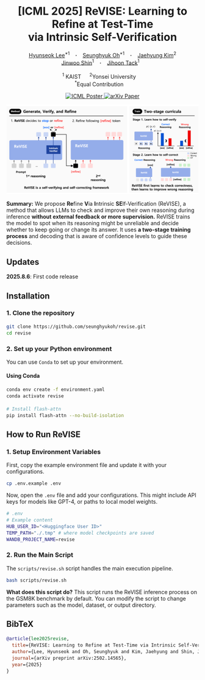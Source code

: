 <h1 align="center">[ICML 2025] ReVISE: Learning to Refine at Test-Time <br>via Intrinsic Self-Verification
</h1>

<div align="center">
  <a href="https://hyunseoklee-ai.github.io/" target="_blank">Hyunseok&nbsp;Lee</a><sup>*1</sup> &ensp; <b>&middot;</b> &ensp;
  <a href="https://seunghyukoh.com" target="_blank">Seunghyuk&nbsp;Oh</a><sup>*1</sup> &ensp; <b>&middot;</b> &ensp;
  <a href="https://sites.google.com/view/jaehyungkim" target="_blank">Jaehyung&nbsp;Kim</a><sup>2</sup>
  <br>
  <a href="https://alinlab.kaist.ac.kr/shin.html" target="_blank">Jinwoo&nbsp;Shin</a><sup>1</sup> &ensp; <b>&middot;</b> &ensp;
  <a href="https://jihoontack.github.io/" target="_blank">Jihoon&nbsp;Tack</a><sup>1</sup> &ensp;
  <br>
  <br>
  <sup>1</sup> KAIST &emsp; <sup>2</sup>Yonsei University &emsp; <br>
  <sup>*</sup>Equal Contribution &emsp; <br>
</div>

<p align="center">
  <a href="https://icml.cc/virtual/2025/poster/44699">
    <img src="https://img.shields.io/badge/ICML 2025-Poster-orange" alt="ICML Poster">
  </a>
  <a href="https://arxiv.org/abs/2502.14565">
    <img src="https://img.shields.io/badge/arXiv-2502.14565-b31b1b.svg" alt="arXiv Paper">
  </a>
</p>

<p align="center">
  <img src="./docs/concept_figure.png" alt="ReVISE Overview" width="1024"/>
</p>

**Summary:** We propose **Re**fine **V**ia **I**ntrinsic **SE**lf-Verification (ReVISE), a method that allows LLMs to check and improve their own reasoning during inference **without external feedback or more supervision.** ReVISE trains the model to spot when its reasoning might be unreliable and decide whether to keep going or change its answer. It uses **a two-stage training process** and decoding that is aware of confidence levels to guide these decisions.

## Updates

**2025.8.6**: First code release

## Installation

### 1. Clone the repository

```bash
git clone https://github.com/seunghyukoh/revise.git
cd revise
```

### 2. Set up your Python environment

You can use `Conda` to set up your environment.

#### Using Conda

````bash
conda env create -f environment.yaml
conda activate revise

# Install flash-attn
pip install flash-attn --no-build-isolation
````

## How to Run ReVISE

### 1. Setup Environment Variables

First, copy the example environment file and update it with your configurations.

```bash
cp .env.example .env
```

Now, open the `.env` file and add your configurations. This might include API keys for models like GPT-4, or paths to local model weights.

```bash
# .env
# Example content
HUB_USER_ID="<Huggingface User ID>"
TEMP_PATH="./.tmp" # where model checkpoints are saved
WANDB_PROJECT_NAME=revise
```

### 2. Run the Main Script

The `scripts/revise.sh` script handles the main execution pipeline.

```bash
bash scripts/revise.sh
```

**What does this script do?**
This script runs the ReVISE inference process on the GSM8K benchmark by default. You can modify the script to change parameters such as the model, dataset, or output directory.

## BibTeX

```bibtex
@article{lee2025revise,
  title={ReVISE: Learning to Refine at Test-Time via Intrinsic Self-Verification},
  author={Lee, Hyunseok and Oh, Seunghyuk and Kim, Jaehyung and Shin, Jinwoo and Tack, Jihoon},
  journal={arXiv preprint arXiv:2502.14565},
  year={2025}
}
```
